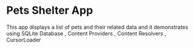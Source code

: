 Pets Shelter App
===================================

This app displays a list of pets and their related data and it demonstrates using SQLite Database , Content Providers ,
Content Resolvers , CursorLoader




